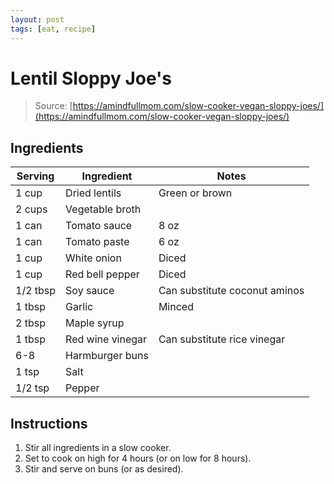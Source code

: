 ```yaml
---
layout: post
tags: [eat, recipe]
---
```


# Lentil Sloppy Joe's

> Source: [https://amindfullmom.com/slow-cooker-vegan-sloppy-joes/](https://amindfullmom.com/slow-cooker-vegan-sloppy-joes/)

## Ingredients

| Serving | Ingredient | Notes |
|-|-|-|
| 1 cup | Dried lentils | Green or brown |
| 2 cups | Vegetable broth |  |
| 1 can | Tomato sauce | 8 oz |
| 1 can | Tomato paste | 6 oz |
| 1 cup | White onion | Diced |
| 1 cup | Red bell pepper | Diced |
| 1/2 tbsp | Soy sauce | Can substitute coconut aminos |
| 1 tbsp | Garlic | Minced |
| 2 tbsp | Maple syrup |  |
| 1 tbsp | Red wine vinegar | Can substitute rice vinegar |
| 6-8 | Harmburger buns |  |
| 1 tsp | Salt |  |
| 1/2 tsp | Pepper |  |

## Instructions

1. Stir all ingredients in a slow cooker.
1. Set to cook on high for 4 hours (or on low for 8 hours).
1. Stir and serve on buns (or as desired).